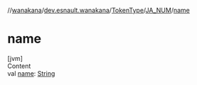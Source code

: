 //[wanakana](../../../index.md)/[dev.esnault.wanakana](../../index.md)/[TokenType](../index.md)/[JA_NUM](index.md)/[name](name.md)



# name  
[jvm]  
Content  
val [name](name.md): [String](https://kotlinlang.org/api/latest/jvm/stdlib/kotlin/-string/index.html)  



